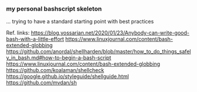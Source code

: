 ### my personal bashscript skeleton

... trying to have a standard starting point with best practices


Ref. links:
https://blog.yossarian.net/2020/01/23/Anybody-can-write-good-bash-with-a-little-effort
https://www.linuxjournal.com/content/bash-extended-globbing
https://github.com/anordal/shellharden/blob/master/how_to_do_things_safely_in_bash.md#how-to-begin-a-bash-script
https://www.linuxjournal.com/content/bash-extended-globbing
https://github.com/koalaman/shellcheck
https://google.github.io/styleguide/shellguide.html
https://github.com/mvdan/sh
